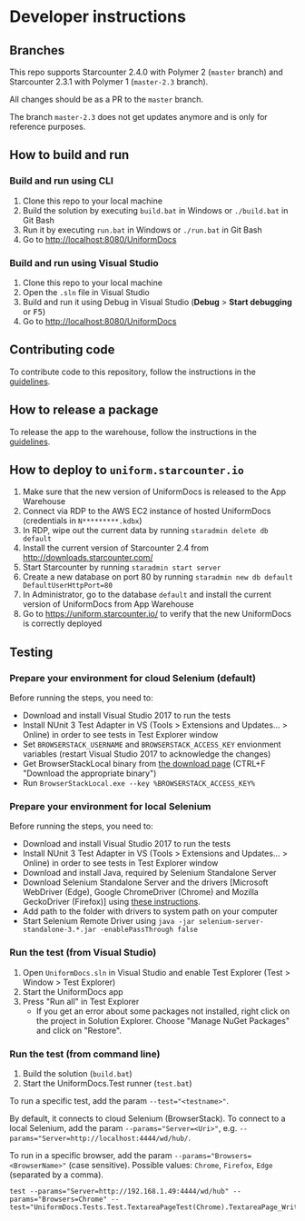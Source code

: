 # Developer instructions

## Branches

This repo supports Starcounter 2.4.0 with Polymer 2 (`master` branch) and Starcounter 2.3.1 with Polymer 1 (`master-2.3` branch).

All changes should be as a PR to the `master` branch. 

The branch `master-2.3` does not get updates anymore and is only for reference purposes.

## How to build and run

### Build and run using CLI

1. Clone this repo to your local machine
2. Build the solution by executing `build.bat` in Windows or `./build.bat` in Git Bash
3. Run it by executing `run.bat` in Windows or `./run.bat` in Git Bash
4. Go to [http://localhost:8080/UniformDocs](http://localhost:8080/UniformDocs)

### Build and run using Visual Studio

1. Clone this repo to your local machine
2. Open the `.sln` file in Visual Studio
3. Build and run it using Debug in Visual Studio (**Debug** > **Start debugging** or <kbd>F5</kbd>)
4. Go to [http://localhost:8080/UniformDocs](http://localhost:8080/UniformDocs)

## Contributing code

To contribute code to this repository, follow the instructions in the [guidelines](https://github.com/Starcounter/CompanyTrack/blob/master/AppsTeam/Guidelines/version_control/contributing_code.md).

## How to release a package

To release the app to the warehouse, follow the instructions in the [guidelines](https://github.com/Starcounter/CompanyTrack/blob/master/AppsTeam/Guidelines/releasing-to-warehouse.md).

## How to deploy to `uniform.starcounter.io`

1. Make sure that the new version of UniformDocs is released to the App Warehouse
2. Connect via RDP to the AWS EC2 instance of hosted UniformDocs (credentials in `N*********.kdbx`)
3. In RDP, wipe out the current data by running `staradmin delete db default` 
4. Install the current version of Starcounter 2.4 from http://downloads.starcounter.com/
5. Start Starcounter by running `staradmin start server`
6. Create a new database on port 80 by running `staradmin new db default DefaultUserHttpPort=80`
7. In Administrator, go to the database `default` and install the current version of UniformDocs from App Warehouse
8. Go to https://uniform.starcounter.io/ to verify that the new UniformDocs is correctly deployed

## Testing

### Prepare your environment for cloud Selenium (default)

Before running the steps, you need to:

- Download and install Visual Studio 2017 to run the tests
- Install NUnit 3 Test Adapter in VS (Tools > Extensions and Updates... > Online) in order to see tests in Test Explorer window
- Set `BROWSERSTACK_USERNAME` and `BROWSERSTACK_ACCESS_KEY` envionment variables (restart Visual Studio 2017 to acknowledge the changes)
- Get BrowserStackLocal binary from [the download page](https://www.browserstack.com/local-testing#command-line) (CTRL+F "Download the appropriate binary")
- Run `BrowserStackLocal.exe --key %BROWSERSTACK_ACCESS_KEY%`


### Prepare your environment for local Selenium

Before running the steps, you need to:

- Download and install Visual Studio 2017 to run the tests
- Install NUnit 3 Test Adapter in VS (Tools > Extensions and Updates... > Online) in order to see tests in Test Explorer window
- Download and install Java, required by Selenium Standalone Server
- Download Selenium Standalone Server and the drivers [Microsoft WebDriver (Edge), Google ChromeDriver (Chrome) and Mozilla GeckoDriver (Firefox)] using [these instructions](https://docs.starcounter.io/cookbook/acceptance-testing-with-selenium).
- Add path to the folder with drivers to system path on your computer
- Start Selenium Remote Driver using `java -jar selenium-server-standalone-3.*.jar -enablePassThrough false`

### Run the test (from Visual Studio)

1. Open `UniformDocs.sln` in Visual Studio and enable Test Explorer (Test > Window > Test Explorer)
2. Start the UniformDocs app
3. Press "Run all" in Test Explorer
   - If you get an error about some packages not installed, right click on the project in Solution Explorer. Choose "Manage NuGet Packages" and click on "Restore".

### Run the test (from command line)

1. Build the solution (`build.bat`)
2. Start the UniformDocs.Test runner (`test.bat`)

To run a specific test, add the param `--test="<testname>"`.

By default, it connects to cloud Selenium (BrowserStack). To connect to a local Selenium, add the param `--params="Server=<Uri>"`, e.g. `--params="Server=http://localhost:4444/wd/hub/`.

To run in a specific browser, add the param `--params="Browsers=<BrowserName>"` (case sensitive). Possible values: `Chrome`, `Firefox`, `Edge` (separated by a comma). 

```
test --params="Server=http://192.168.1.49:4444/wd/hub" --params="Browsers=Chrome" --test="UniformDocs.Tests.Test.TextareaPageTest(Chrome).TextareaPage_WriteToTextArea"
```
